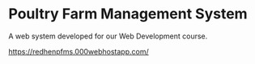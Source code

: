 # Poultry Farm Management System

A web system developed for our Web Development course.

https://redhenpfms.000webhostapp.com/
